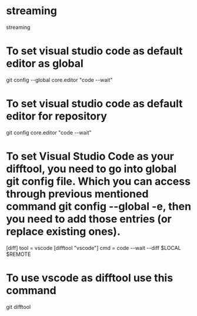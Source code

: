 # streaming
streaming

# To set visual studio code as default editor as global
git config --global core.editor "code --wait"

# To set visual studio code as default editor for repository
git config core.editor "code --wait"

# To set Visual Studio Code as your difftool, you need to go into global git config file. Which you can access through previous mentioned command git config --global -e, then you need to add those entries (or replace existing ones).

[diff]
    tool = vscode
[difftool "vscode"]
    cmd = code --wait --diff $LOCAL $REMOTE

# To use vscode as difftool use this command
git difftool <files>